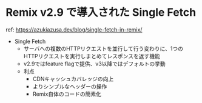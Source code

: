 # Remix v2.9 で導入された Single Fetch

ref: <https://azukiazusa.dev/blog/single-fetch-in-remix/>

- Single Fetch
  - サーバへの複数のHTTPリクエストを並行して行う変わりに、1つのHTTPリクエストを実行しまとめてレスポンスを返す機能
  - v2.9ではfeature flagで提供、v3以降ではデフォルトの挙動
  - 利点
    - CDNキャッシュカバレッジの向上
    - よりシンプルなヘッダーの操作
    - Remix自体のコードの簡素化
